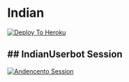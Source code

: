 # Indian

[![Deploy To Heroku](https://www.herokucdn.com/deploy/button.svg)](https://heroku.com/deploy?template=https://github.com/INDIAN-USERBOT/indian)


## ## IndianUserbot Session

[![Andencento Session](https://repl.it/badge/github/TeamIndianUserBot/Indianuserbot)](https://replit.com/@TeamIndian/StringSession?v=1)

